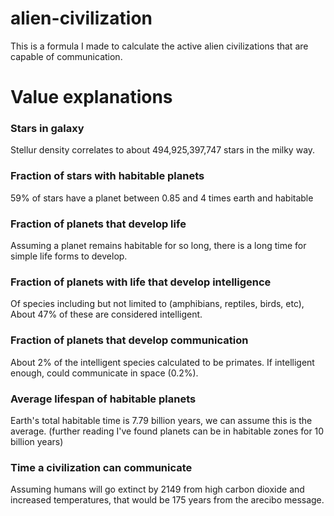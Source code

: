 # alien-civilization
This is a formula I made to calculate the active alien civilizations that are capable of communication.
# Value explanations
### Stars in galaxy
Stellur density correlates to about 494,925,397,747 stars in the milky way.
### Fraction of stars with habitable planets
59% of stars have a planet between 0.85 and 4 times earth and habitable
### Fraction of planets that develop life
Assuming a planet remains habitable for so long, there is a long time for simple life forms to develop.
### Fraction of planets with life that develop intelligence
Of species including but not limited to (amphibians, reptiles, birds, etc), About 47% of these are considered intelligent.
### Fraction of planets that develop communication
About 2% of the intelligent species calculated to be primates. If intelligent enough, could communicate in space (0.2%).
### Average lifespan of habitable planets
Earth's total habitable time is 7.79 billion years, we can assume this is the average. (further reading I've found planets can be in habitable zones for 10 billion years) <br/>
### Time a civilization can communicate
Assuming humans will go extinct by 2149 from high carbon dioxide and increased temperatures, that would be 175 years from the arecibo message.
